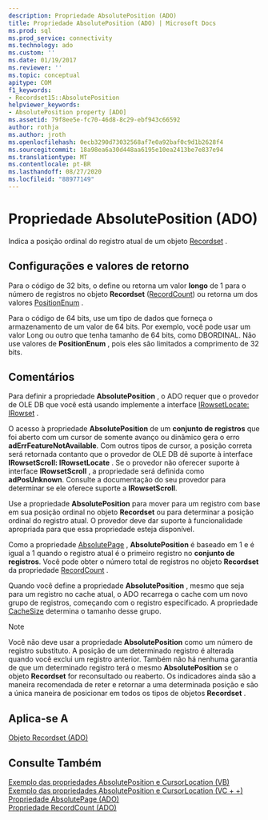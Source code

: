 ```yaml
---
description: Propriedade AbsolutePosition (ADO)
title: Propriedade AbsolutePosition (ADO) | Microsoft Docs
ms.prod: sql
ms.prod_service: connectivity
ms.technology: ado
ms.custom: ''
ms.date: 01/19/2017
ms.reviewer: ''
ms.topic: conceptual
apitype: COM
f1_keywords:
- Recordset15::AbsolutePosition
helpviewer_keywords:
- AbsolutePosition property [ADO]
ms.assetid: 79f8ee5e-fc70-46d8-8c29-ebf943c66592
author: rothja
ms.author: jroth
ms.openlocfilehash: 0ecb3290d73032568af7e0a92baf0c9d1b2628f4
ms.sourcegitcommit: 18a98ea6a30d448aa6195e10ea2413be7e837e94
ms.translationtype: MT
ms.contentlocale: pt-BR
ms.lasthandoff: 08/27/2020
ms.locfileid: "88977149"
---
```

# <a name="absoluteposition-property-ado"></a>Propriedade AbsolutePosition (ADO)
Indica a posição ordinal do registro atual de um objeto [Recordset](./recordset-object-ado.md) .  
  
## <a name="settings-and-return-values"></a>Configurações e valores de retorno  
 Para o código de 32 bits, o define ou retorna um valor **longo** de 1 para o número de registros no objeto **Recordset** ([RecordCount](./recordcount-property-ado.md)) ou retorna um dos valores [PositionEnum](./positionenum.md) .  
  
 Para o código de 64 bits, use um tipo de dados que forneça o armazenamento de um valor de 64 bits. Por exemplo, você pode usar um valor Long ou outro que tenha tamanho de 64 bits, como DBORDINAL. Não use valores de **PositionEnum** , pois eles são limitados a comprimento de 32 bits.  
  
## <a name="remarks"></a>Comentários  
 Para definir a propriedade **AbsolutePosition** , o ADO requer que o provedor de OLE DB que você está usando implemente a interface [IRowsetLocate: IRowset](/previous-versions/windows/desktop/ms721190(v=vs.85)) .  
  
 O acesso à propriedade **AbsolutePosition** de um **conjunto de registros** que foi aberto com um cursor de somente avanço ou dinâmico gera o erro **adErrFeatureNotAvailable**. Com outros tipos de cursor, a posição correta será retornada contanto que o provedor de OLE DB dê suporte à interface **IRowsetScroll: IRowsetLocate** . Se o provedor não oferecer suporte à interface **IRowsetScroll** , a propriedade será definida como **adPosUnknown**. Consulte a documentação do seu provedor para determinar se ele oferece suporte a **IRowsetScroll**.  
  
 Use a propriedade **AbsolutePosition** para mover para um registro com base em sua posição ordinal no objeto **Recordset** ou para determinar a posição ordinal do registro atual. O provedor deve dar suporte à funcionalidade apropriada para que essa propriedade esteja disponível.  
  
 Como a propriedade [AbsolutePage](./absolutepage-property-ado.md) , **AbsolutePosition** é baseado em 1 e é igual a 1 quando o registro atual é o primeiro registro no **conjunto de registros**. Você pode obter o número total de registros no objeto **Recordset** da propriedade [RecordCount](./recordcount-property-ado.md) .  
  
 Quando você define a propriedade **AbsolutePosition** , mesmo que seja para um registro no cache atual, o ADO recarrega o cache com um novo grupo de registros, começando com o registro especificado. A propriedade [CacheSize](./cachesize-property-ado.md) determina o tamanho desse grupo.  
  
> [!NOTE]
>  Você não deve usar a propriedade **AbsolutePosition** como um número de registro substituto. A posição de um determinado registro é alterada quando você exclui um registro anterior. Também não há nenhuma garantia de que um determinado registro terá o mesmo **AbsolutePosition** se o objeto **Recordset** for reconsultado ou reaberto. Os indicadores ainda são a maneira recomendada de reter e retornar a uma determinada posição e são a única maneira de posicionar em todos os tipos de objetos **Recordset** .  
  
## <a name="applies-to"></a>Aplica-se A  
 [Objeto Recordset (ADO)](./recordset-object-ado.md)  
  
## <a name="see-also"></a>Consulte Também  
 [Exemplo das propriedades AbsolutePosition e CursorLocation (VB)](./absoluteposition-and-cursorlocation-properties-example-vb.md)   
 [Exemplo das propriedades AbsolutePosition e CursorLocation (VC + +)](./absoluteposition-and-cursorlocation-properties-example-vc.md)   
 [Propriedade AbsolutePage (ADO)](./absolutepage-property-ado.md)   
 [Propriedade RecordCount (ADO)](./recordcount-property-ado.md)